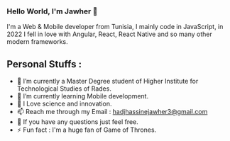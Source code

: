 ### Hello World, I'm Jawher 👋

I'm a Web & Mobile developer from Tunisia, I mainly code in JavaScript, in 2022 I fell in love with Angular, React, React Native and so many other modern frameworks.

## Personal Stuffs : 

- 🔭 I’m currently a Master Degree student of Higher Institute for Technological Studies of Rades.
- 🌱 I’m currently learning Mobile development.
- 💓 I Love science and innovation.
- 📫 Reach me through my Email : hadjhassinejawher3@gmail.com
- 💬 If you have any questions just feel free.
- ⚡️ Fun fact : I'm a huge fan of Game of Thrones.
